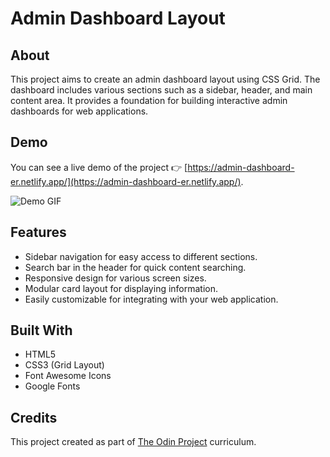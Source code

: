 # Admin Dashboard Layout

## About

This project aims to create an admin dashboard layout using CSS Grid. The dashboard includes various sections such as a sidebar, header, and main content area. It provides a foundation for building interactive admin dashboards for web applications.

## Demo

You can see a live demo of the project 👉 [https://admin-dashboard-er.netlify.app/](https://admin-dashboard-er.netlify.app/).

![Demo GIF](/img/gif/Admin%20Dashboard.gif)

## Features

- Sidebar navigation for easy access to different sections.
- Search bar in the header for quick content searching.
- Responsive design for various screen sizes.
- Modular card layout for displaying information.
- Easily customizable for integrating with your web application.

## Built With

- HTML5
- CSS3 (Grid Layout)
- Font Awesome Icons
- Google Fonts

## Credits

This project created as part of [The Odin Project](https://www.theodinproject.com/lessons/node-path-intermediate-html-and-css-admin-dashboard) curriculum.
